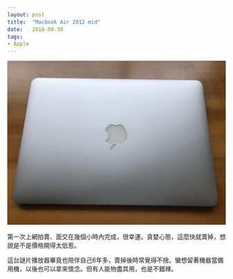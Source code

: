 ```yaml
---
layout: post
title:  "Macbook Air 2012 mid"
date:   2018-08-30
tags:
- Apple
---
```

![Macbook Air 2012 mid](/assets/media/2018-08-30-Macbook-Air-2012-mid.jpg)

第一次上網拍賣、面交在幾個小時內完成，很幸運。貪婪心態，這麼快就賣掉，想說是不是價格開得太低惹。

這台謎片播放器畢竟也陪伴自己6年多，賣掉後時常覺得不捨。蠻想留著機器當備用機，以後也可以拿來懷念。但有人能物盡其用，也是不錯辣。